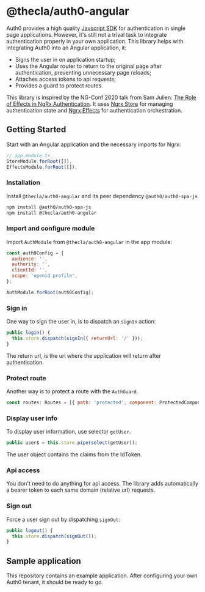 # @thecla/auth0-angular

Auth0 provides a high quality [Javscript SDK](https://auth0.com/docs/libraries/auth0-spa-js) for authentication in single page applications. However, it's still not a trival task to integrate authentication properly in your own application. This library helps with integrating Auth0 into an Angular application, it:

- Signs the user in on application startup;
- Uses the Angular router to return to the original page after authentication, preventing unnecessary page reloads;
- Attaches access tokens to api requests;
- Provides a guard to protect routes.

This library is inspired by the NG-Conf 2020 talk from Sam Julien: [The Role of Effects in NgRx Authentication](https://www.ng-conf.org/2020/sessions/rxwut/). It uses [Ngrx Store](https://ngrx.io/guide/store) for managing authentication state and [Ngrx Effects](https://ngrx.io/guide/effects) for authentication orchestration.

## Getting Started

Start with an Angular application and the necessary imports for Ngrx:

```js
// app.module.ts
StoreModule.forRoot([]),
EffectsModule.forRoot([]),
```

### Installation

Install `@thecla/auth0-angular` and its peer dependency `@auth0/auth0-spa-js`

```sh
npm install @auth0/auth0-spa-js
npm install @thecla/auth0-angular
```

### Import and configure module

Import `AuthModule` from `@thecla/auth0-angular` in the app module:

```js
const auth0Config = {
  audience: '',
  authority: '',
  clientId: '',
  scope: 'openid profile',
};

AuthModule.forRoot(auth0Config);
```

### Sign in

One way to sign the user in, is to dispatch an `signIn` action:

```js
public login() {
  this.store.dispatch(signIn({ returnUrl: '/' }));
}
```

The return url, is the url where the application will return after authentication.

### Protect route

Another way is to protect a route with the `AuthGuard`.

```js
const routes: Routes = [{ path: 'protected', component: ProtectedComponent, canActivate: [AuthGuard] }];
```

### Display user info

To display user information, use selector `getUser`.

```js
public user$ = this.store.pipe(select(getUser));
```

The user object contains the claims from the IdToken.

### Api access

You don't need to do anything for api access. The library adds automatically a bearer token to each same domain (relative url) requests.

### Sign out

Force a user sign out by dispatching `signOut`:

```js
public logout() {
  this.store.dispatch(signOut());
}
```

## Sample application

This repository contains an example application. After configuring your own Auth0 tenant, it should be ready to go.
